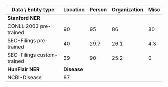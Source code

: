 Data \ Entity type | Location | Person | Organization | Misc
--- | --- |--- | --- | ---
**Stanford NER** | | | |
CONLL 2003 pre-trained | 90 | 95 | 86 | 80
SEC-Filings pre-trained | 40 | 29.7 | 26.1 | 4.3
SEC-Filings custom-trained | 39 | 90 | 25.2 | 0
 **HunFlair NER**|  **Disease**| | |
NCBI-Disease |87 | | |


